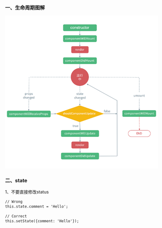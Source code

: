 ### 一、生命周期图解

![](/assets/832416858-5b077e7f0fcd7_articlex.png)

### 二、state

1、不要直接修改status

```
// Wrong
this.state.comment = 'Hello';

// Correct
this.setState({comment: 'Hello'});

```





